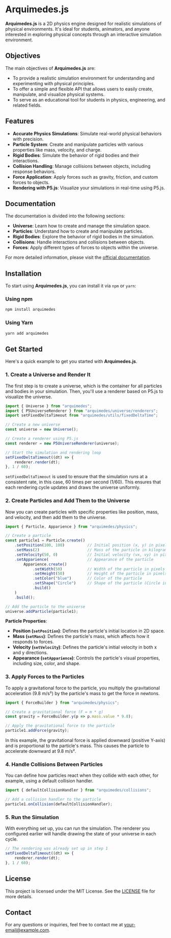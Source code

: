 # Arquimedes.js

**Arquimedes.js** is a 2D physics engine designed for realistic simulations of physical environments. It's ideal for students, animators, and anyone interested in exploring physical concepts through an interactive simulation environment.

## Objectives

The main objectives of **Arquimedes.js** are:
- To provide a realistic simulation environment for understanding and experimenting with physical principles.
- To offer a simple and flexible API that allows users to easily create, manipulate, and visualize physical systems.
- To serve as an educational tool for students in physics, engineering, and related fields.

## Features

- **Accurate Physics Simulations**: Simulate real-world physical behaviors with precision.
- **Particle System**: Create and manipulate particles with various properties like mass, velocity, and charge.
- **Rigid Bodies**: Simulate the behavior of rigid bodies and their interactions.
- **Collision Handling**: Manage collisions between objects, including response behaviors.
- **Force Application**: Apply forces such as gravity, friction, and custom forces to objects.
- **Rendering with P5.js**: Visualize your simulations in real-time using P5.js.

## Documentation

The documentation is divided into the following sections:
- **Universe**: Learn how to create and manage the simulation space.
- **Particles**: Understand how to create and manipulate particles.
- **Rigid Bodies**: Explore the behavior of rigid bodies in the simulation.
- **Collisions**: Handle interactions and collisions between objects.
- **Forces**: Apply different types of forces to objects within the universe.

For more detailed information, please visit the [official documentation](link-to-documentation).

## Installation

To start using **Arquimedes.js**, you can install it via `npm` or `yarn`:

### Using npm

```bash
npm install arquimedes
```

### Using Yarn

```bash
yarn add arquimedes
```

## Get Started

Here's a quick example to get you started with **Arquimedes.js**.

### 1. Create a Universe and Render It

The first step is to create a universe, which is the container for all particles and bodies in your simulation. Then, you'll use a renderer based on P5.js to visualize the universe.

```javascript
import { Universe } from "arquimedes";
import { P5UniverseRenderer } from "arquimedes/universe/renderers";
import setFixedDeltaTimeout from "arquimedes/utils/fixedDeltaTime";

// Create a new universe
const universe = new Universe();

// Create a renderer using P5.js
const renderer = new P5UniverseRenderer(universe);

// Start the simulation and rendering loop
setFixedDeltaTimeout((dt) => {
    renderer.render(dt);
}, 1 / 60);
```

`setFixedDeltaTimeout` is used to ensure that the simulation runs at a consistent rate, in this case, 60 times per second (1/60). This ensures that each rendering cycle updates and draws the universe uniformly.

### 2. Create Particles and Add Them to the Universe

Now you can create particles with specific properties like position, mass, and velocity, and then add them to the universe.

```javascript
import { Particle, Apparience } from "arquimedes/physics";

// Create a particle
const particle1 = Particle.create()
    .setPosition(100, 100)          // Initial position (x, y) in pixels
    .setMass(2)                     // Mass of the particle in kilograms
    .setVelocity(50, 0)             // Initial velocity (vx, vy) in pixels per second
    .setApparience(                 // Appearance of the particle
        Apparience.create()
            .setWidth(50)           // Width of the particle in pixels
            .setHeight(50)          // Height of the particle in pixels
            .setColor("blue")       // Color of the particle
            .setShape("Circle")     // Shape of the particle (Circle in this case)
            .build()
    )
    .build();

// Add the particle to the universe
universe.addParticle(particle1);
```

**Particle Properties**:
- **Position (`setPosition`)**: Defines the particle's initial location in 2D space.
- **Mass (`setMass`)**: Defines the particle's mass, which affects how it responds to forces.
- **Velocity (`setVelocity`)**: Defines the particle's initial velocity in both x and y directions.
- **Appearance (`setApparience`)**: Controls the particle's visual properties, including size, color, and shape.

### 3. Apply Forces to the Particles

To apply a gravitational force to the particle, you multiply the gravitational acceleration (9.8 m/s²) by the particle's mass to get the force in newtons.

```javascript
import { ForceBuilder } from "arquimedes/physics";

// Create a gravitational force (F = m * g)
const gravity = ForceBuilder.y(p => p.mass.value * 9.8);

// Apply the gravitational force to the particle
particle1.addForce(gravity);
```

In this example, the gravitational force is applied downward (positive Y-axis) and is proportional to the particle's mass. This causes the particle to accelerate downward at 9.8 m/s².

### 4. Handle Collisions Between Particles

You can define how particles react when they collide with each other, for example, using a default collision handler.

```javascript
import { defaultCollisionHandler } from "arquimedes/collisions";

// Add a collision handler to the particle
particle1.onCollision(defaultCollisionHandler);
```

### 5. Run the Simulation

With everything set up, you can run the simulation. The renderer you configured earlier will handle drawing the state of your universe in each cycle.

```javascript
// The rendering was already set up in step 1
setFixedDeltaTimeout((dt) => {
    renderer.render(dt);
}, 1 / 60);
```

## License

This project is licensed under the MIT License. See the [LICENSE](LICENSE) file for more details.

## Contact

For any questions or inquiries, feel free to contact me at [your-email@example.com](mailto:your-email@example.com).
